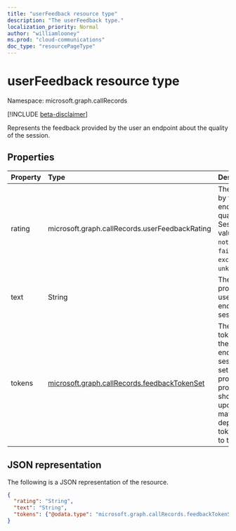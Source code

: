 ```yaml
---
title: "userFeedback resource type"
description: "The userFeedback type."
localization_priority: Normal
author: "williamlooney"
ms.prod: "cloud-communications"
doc_type: "resourcePageType"
---
```


# userFeedback resource type

Namespace: microsoft.graph.callRecords

[!INCLUDE [beta-disclaimer](../../includes/beta-disclaimer.md)]

Represents the feedback provided by the user an endpoint about the quality of the session.

## Properties

| Property     | Type        | Description |
|:-------------|:------------|:------------|
|rating|microsoft.graph.callRecords.userFeedbackRating|The rating provided by the user of this endpoint about the quality of this Session. Possible values are: `notRated`, `bad`, `poor`, `fair`, `good`, `excellent`, `unknownFutureValue`.|
|text|String|The feedback text provided by the user of this endpoint for the session.|
|tokens|[microsoft.graph.callRecords.feedbackTokenSet](callrecords-feedbacktokenset.md)|The set of feedback tokens provided by the user of this endpoint for the session. This is a set of Boolean properties. The property names should not be relied upon since they may change depending on what tokens are offered to the user.|

## JSON representation

The following is a JSON representation of the resource.

<!-- {
  "blockType": "resource",
  "optionalProperties": [

  ],
  "@odata.type": "microsoft.graph.callRecords.userFeedback",
  "baseType": null
}-->

```json
{
  "rating": "String",
  "text": "String",
  "tokens": {"@odata.type": "microsoft.graph.callRecords.feedbackTokenSet"}
}
```

<!-- uuid: 16cd6b66-4b1a-43a1-adaf-3a886856ed98
2019-02-04 14:57:30 UTC -->
<!-- {
  "type": "#page.annotation",
  "description": "userFeedback resource",
  "keywords": "",
  "section": "documentation",
  "tocPath": ""
}-->

